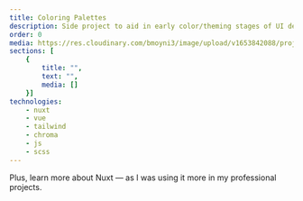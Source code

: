 ```yaml
---
title: Coloring Palettes
description: Side project to aid in early color/theming stages of UI design process.
order: 0
media: https://res.cloudinary.com/bmoyni3/image/upload/v1653842088/projects/coloring-palettes_mzgt05.png
sections: [
    { 
        title: "",
        text: "",
        media: []
    }]
technologies: 
    - nuxt
    - vue
    - tailwind
    - chroma
    - js
    - scss
---
```

Plus, learn more about Nuxt — as I was using it more in my professional projects.


